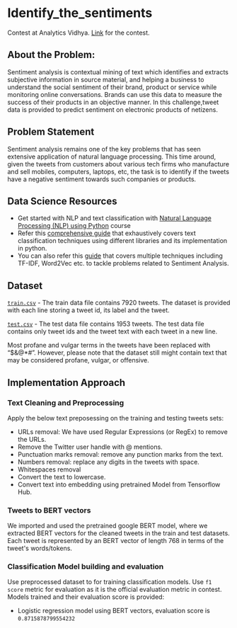Identify_the_sentiments
=======================

Contest at Analytics Vidhya. [Link](https://datahack.analyticsvidhya.com/contest/linguipedia-codefest-natural-language-processing-1/#About) for the contest.

## About the Problem:
Sentiment analysis is contextual mining of text which identifies and extracts subjective information in source material, and helping a business to understand the 
social sentiment of their brand, product or service while monitoring online conversations. Brands can use this data to measure the success of their products in 
an objective manner. In this challenge,tweet data is provided to predict sentiment on electronic products of netizens.

## Problem Statement
Sentiment analysis remains one of the key problems that has seen extensive application of natural language processing. 
This time around, given the tweets from customers about various tech firms who manufacture and sell mobiles, computers, laptops, etc, 
the task is to identify if the tweets have a negative sentiment towards such companies or products.


## Data Science Resources
* Get started with NLP and text classification with [Natural Language Processing (NLP) using Python](https://trainings.analyticsvidhya.com/courses/course-v1:AnalyticsVidhya+NLP101+2018_T1/about?utm_source=practice_problem_Identify_The_Sentiments&utm_medium=Datahack) 
 course
* Refer this [comprehensive guide](https://www.analyticsvidhya.com/blog/2018/11/tutorial-text-classification-ulmfit-fastai-library/) 
  that exhaustively covers text classification techniques using different libraries and its implementation in python.
* You can also refer this [guide](https://www.analyticsvidhya.com/blog/2018/07/hands-on-sentiment-analysis-dataset-python/) 
  that covers multiple techniques including TF-IDF, Word2Vec etc. to tackle problems related to Sentiment Analysis.
  
## Dataset
[`train.csv`](https://datahack.analyticsvidhya.com/contest/linguipedia-codefest-natural-language-processing-1/download/train-file) -  The train data file 
contains 7920 tweets. The dataset is provided with each line storing a tweet id, its label and the tweet.

[`test.csv`](https://datahack.analyticsvidhya.com/contest/linguipedia-codefest-natural-language-processing-1/download/test-file) - The test data file 
contains 1953 tweets. The test data file contains only tweet ids and the tweet text with each tweet in a new line.

Most profane and vulgar terms in the tweets have been replaced with “$&@*#”. 
However, please note that the dataset still might contain text that may be considered profane, vulgar, or offensive.


## Implementation Approach

### Text Cleaning and Preprocessing
Apply the below text preposessing on the training and testing tweets sets:

* URLs removal: We have used Regular Expressions (or RegEx) to remove the URLs.
* Remove the Twitter user handle with @ mentions.
* Punctuation marks removal: remove any punction marks from the text.
* Numbers removal: replace any digits in the tweets with space.
* Whitespaces removal
* Convert the text to lowercase.
* Convert text into embedding using pretrained Model from Tensorflow Hub.

### Tweets to BERT vectors
We imported and used the pretrained google BERT model, where we extracted BERT vectors for the cleaned tweets in the train and test datasets. Each tweet is represented by an BERT vector of length 768 in terms of the tweet's words/tokens.

### Classification Model building and evaluation
Use preprocessed dataset to for training classification models. Use `f1 score` metric for evaluation as it is the official evaluation metric in contest. Models trained and their evaluation score is provided:
* Logistic regression model using BERT vectors, evaluation score is `0.8715878799554232`
